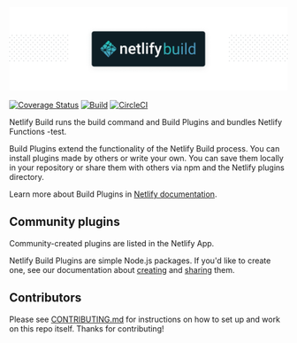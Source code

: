 ![Netlify Build](build.png)

[![Coverage Status](https://codecov.io/gh/netlify/build/branch/main/graph/badge.svg)](https://codecov.io/gh/netlify/build)
[![Build](https://github.com/netlify/build/workflows/Build/badge.svg)](https://github.com/netlify/build/actions)
[![CircleCI](https://dl.circleci.com/status-badge/img/gh/netlify/build/tree/main.svg?style=svg)](https://dl.circleci.com/status-badge/redirect/gh/netlify/build/tree/main)

Netlify Build runs the build command and Build Plugins and bundles Netlify Functions -test.

Build Plugins extend the functionality of the Netlify Build process. You can install plugins made by others or write
your own. You can save them locally in your repository or share them with others via npm and the Netlify plugins
directory.

Learn more about Build Plugins in [Netlify documentation](https://docs.netlify.com/configure-builds/build-plugins).

## Community plugins

Community-created plugins are listed in the Netlify App.

Netlify Build Plugins are simple Node.js packages. If you'd like to create one, see our documentation about
[creating](https://docs.netlify.com/configure-builds/build-plugins/create-plugins/) and
[sharing](https://docs.netlify.com/configure-builds/build-plugins/share-plugins/) them.

## Contributors

Please see [CONTRIBUTING.md](./CONTRIBUTING.md) for instructions on how to set up and work on this repo itself. Thanks
for contributing!
